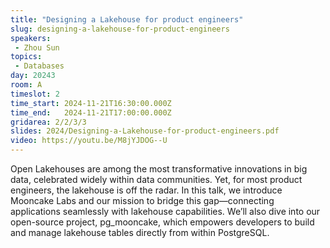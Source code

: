 ```yaml
---
title: "Designing a Lakehouse for product engineers"
slug: designing-a-lakehouse-for-product-engineers
speakers:
 - Zhou Sun
topics:
 - Databases
day: 20243
room: A
timeslot: 2
time_start: 2024-11-21T16:30:00.000Z
time_end:   2024-11-21T17:00:00.000Z
gridarea: 2/2/3/3
slides: 2024/Designing-a-Lakehouse-for-product-engineers.pdf
video: https://youtu.be/M8jYJDOG--U
---
```



Open Lakehouses are among the most transformative innovations in big data, celebrated widely within data communities. Yet, for most product engineers, the lakehouse is off the radar. In this talk, we introduce Mooncake Labs and our mission to bridge this gap—connecting applications seamlessly with lakehouse capabilities. We’ll also dive into our open-source project, pg_mooncake, which empowers developers to build and manage lakehouse tables directly from within PostgreSQL.